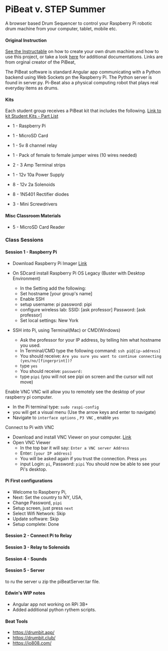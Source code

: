 # PiBeat v. STEP Summer

A browser based Drum Sequencer to control your Raspberry Pi robotic drum machine from your computer, tablet, mobile etc.

#### Original Instruction

[See the Instructable](https://www.instructables.com/id/A-Raspberry-Pi-Powered-Junk-Drum-Machine/) on how to
create your own drum machine and how to use this project, or take a look [here](http://www.banjowise.com/post/automabeat/) for additional documentations.  Links are from orginal creator of the PiBeat, 

The PiBeat software is standard Angular app communicating with a Python backend using Web Sockets pn the Raspberry Pi. The Python server is found in server.py. Pi-Beat also a physical computing robot that plays real everyday items as drums. 

#### Kits
Each student group receives a PiBeat kit that includes the following. 
[Link to kit Student Kits - Part List](PiBEAT-Parts)
- 1 - Raspberry Pi
- 1 - MicroSD Card
- 1 - 5v 8 channel relay
- 1 - Pack of female to female jumper wires (10 wires needed)
- 2 - 3 Amp Terminal strips
- 1 - 12v 10a Power Supply
- 8 - 12v 2a Solenoids
- 8 - 1N5401 Rectifier diodes

- 3 - Mini Screwdrivers

#### Misc Classroom Materials
- 5 - MicroSD Card Reader



### Class Sessions 


#### Session 1 - Raspberry Pi
- Download Raspberry Pi Imager [Link](https://www.raspberrypi.com/software/)
- On SDcard install Raspberry Pi OS Legacy (Buster with Desktop Environment)
  - In the Setting add the following:
  - Set hostname [your group's name]
  - Enable SSH
  - setup username: pi  password: pipi
  - configure wireless lab:  SSID: [ask professor]  Password: [ask professor]
  - Set local settings: New York
 
- SSH into Pi, using Terminal(Mac) or CMD(Windows)
  - Ask the professor for your IP address, by telling him what hostname you used.
  - In Terminal/CMD type the following command:    `ssh pi@[ip-address]`
  - You should receive: `Are you sure you want to continue connecting (yes/no/[fingerprint])?`
  - type `yes`
  - You should receive: `password:`
  - type `pipi`   (you will not see pipi on screen and the cursor will not move)
 
Enable VNC 
VNC will allow you to remotely see the desktop of your raspberry pi computer. 
- In the Pi terminal type: `sudo raspi-config`
- you will get a visual menu (Use the arrow keys and enter to navigate)
- Navigate to `interface options` , `P3 VNC` , enable `yes`

Connect to Pi with VNC
- Download and install VNC Viewer on your computer. [Link](https://www.realvnc.com/en/connect/download/viewer/)
- Open VNC Viewer
  - In the top bar it will say: `Enter a VNC server Address`
  - Enter: `[your IP address]`
  - You will be asked again if you trust the connection. Press `yes`
  - input Login: `pi`, Password: `pipi`
You should now be able to see your Pi's desktop.

#### Pi First configurations
- Welcome to Raspberry Pi,
- Next: Set the country to NY, USA,
- Change Password, `pipi`
- Setup screen, just press `next`
- Select Wifi Network: Skip
- Update software: Skip
- Setup complete: Done

#### Session 2 - Connect Pi to Relay

#### Session 3 - Relay to Solenoids

#### Session 4 - Sounds 


#### Session 5 - Server
to ru the server u zip the piBeatServer.tar file.






#### Edwin's WIP notes

- Angular app not working on RPi 3B+
- Added additional python rythem scripts.

#### Beat Tools
- https://drumbit.app/
- https://drumbit.club/
- https://io808.com/
